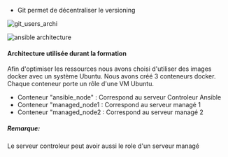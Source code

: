 - Git permet de décentraliser le versioning 

![git_users_archi](/testgitessai/katagit/git_training_part1/assets/git_users_archi.png)

![ansible architecture](/devopsteam/scenarios/ansible_training_part1/assets/ansible_architecture.png)

#### Architecture utilisée durant la formation
Afin d'optimiser les ressources nous avons choisi d'utiliser des images docker avec un système Ubuntu. 
Nous avons créé 3 conteneurs docker. Chaque conteneur porte un rôle d'une VM Ubuntu.

- Conteneur "ansible_node" : Correspond au serveur Controleur Ansible
- Conteneur "managed_node1 : Correspond au serveur managé 1
- Conteneur "managed_node2 : Correspond au serveur managé 2

##### *Remarque:*
Le serveur controleur peut avoir aussi le role d'un serveur managé 
